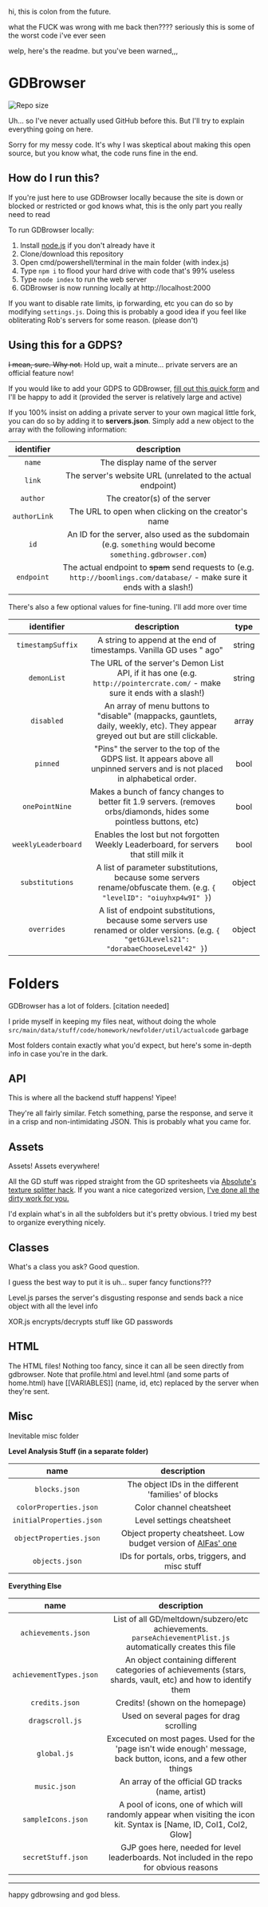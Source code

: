 hi, this is colon from the future.

what the FUCK was wrong with me back then???? seriously this is some of the worst code i've ever seen

welp, here's the readme. but you've been warned,,,


# GDBrowser
![Repo size](https://img.shields.io/github/repo-size/GDColon/GDBrowser)
  

Uh... so I've never actually used GitHub before this. But I'll try to explain everything going on here.

  

Sorry for my messy code. It's why I was skeptical about making this open source, but you know what, the code runs fine in the end.

  
  ## How do I run this?
If you're just here to use GDBrowser locally because the site is down or blocked or restricted or god knows what, this is the only part you really need to read


To run GDBrowser locally:
1) Install [node.js](https://nodejs.org/en/download/) if you don't already have it
2) Clone/download this repository  
3) Open cmd/powershell/terminal in the main folder (with index.js)
4) Type `npm i` to flood your hard drive with code that's 99% useless
5) Type `node index` to run the web server
6) GDBrowser is now running locally at http://localhost:2000


If you want to disable rate limits, ip forwarding, etc you can do so by modifying `settings.js`. Doing this is probably a good idea if you feel like obliterating Rob's servers for some reason. (please don't)


## Using this for a GDPS?

~~I mean, sure. Why not.~~
Hold up, wait a minute... private servers are an official feature now!


If you would like to add your GDPS to GDBrowser, [fill out this quick form](https://forms.gle/kncuRqyKykQX42QD7) and I'll be happy to add it (provided the server is relatively large and active)
  
  
If you 100% insist on adding a private server to your own magical little fork, you can do so by adding it to **servers.json**. Simply add a new object to the array with the following information:

| identifier       | description                  |
|:----------------:|:-----------------------------:|
| `name`           | The display name of the server |
| `link`           | The server's website URL (unrelated to the actual endpoint) |
| `author`         | The creator(s) of the server |
| `authorLink`     |  The URL to open when clicking on the creator's name |
| `id`             | An ID for the server, also used as the subdomain (e.g. `something` would become `something.gdbrowser.com`) |
| `endpoint`       | The actual endpoint to ~~spam~~ send requests to (e.g. `http://boomlings.com/database/` - make sure it ends with a slash!) |


There's also a few optional values for fine-tuning. I'll add more over time

| identifier       | description                   | type |
|:----------------:|:-----------------------------:|:----:|
| `timestampSuffix` | A string to append at the end of timestamps. Vanilla GD uses " ago" | string |
| `demonList` | The URL of the server's Demon List API, if it has one (e.g. `http://pointercrate.com/` - make sure it ends with a slash!) | string |
| `disabled` | An array of menu buttons to "disable" (mappacks, gauntlets, daily, weekly, etc). They appear greyed out but are still clickable. | array |
| `pinned` | "Pins" the server to the top of the GDPS list. It appears above all unpinned servers and is not placed in alphabetical order. | bool |
| `onePointNine` | Makes a bunch of fancy changes to better fit 1.9 servers. (removes orbs/diamonds, hides some pointless buttons, etc) | bool |
| `weeklyLeaderboard` | Enables the lost but not forgotten Weekly Leaderboard, for servers that still milk it | bool |
| `substitutions` | A list of parameter substitutions, because some servers rename/obfuscate them. (e.g. `{ "levelID": "oiuyhxp4w9I" }`) | object |
| `overrides` | A list of endpoint substitutions, because some servers use renamed or older versions. (e.g. `{ "getGJLevels21": "dorabaeChooseLevel42" }`) | object |

  

# Folders

  

GDBrowser has a lot of folders. [citation needed]

I pride myself in keeping my files neat, without doing the whole `src/main/data/stuff/code/homework/newfolder/util/actualcode` garbage 

  

Most folders contain exactly what you'd expect, but here's some in-depth info in case you're in the dark.

  

## API

This is where all the backend stuff happens! Yipee!

  

They're all fairly similar. Fetch something, parse the response, and serve it in a crisp and non-intimidating JSON. This is probably what you came for.


  

## Assets

Assets! Assets everywhere!

  

All the GD stuff was ripped straight from the GD spritesheets via [Absolute's texture splitter hack](https://youtu.be/pYQgIyNhow8). If you want a nice categorized version, [I've done all the dirty work for you.](https://www.mediafire.com/file/4d99bw1zhwcl507/textures.zip/file)

  

I'd explain what's in all the subfolders but it's pretty obvious. I tried my best to organize everything nicely.

  

## Classes

What's a class you ask? Good question.

  

I guess the best way to put it is uh... super fancy functions???

  

Level.js parses the server's disgusting response and sends back a nice object with all the level info

  

XOR.js encrypts/decrypts stuff like GD passwords

  

## HTML

The HTML files! Nothing too fancy, since it can all be seen directly from gdbrowser. Note that profile.html and level.html (and some parts of home.html) have [[VARIABLES]] (name, id, etc) replaced by the server when they're sent.


## Misc

Inevitable misc folder

  

**Level Analysis Stuff (in a separate folder)**

  
| name | description |
|:----:|:-----------:|
| `blocks.json` | The object IDs in the different 'families' of blocks |
| `colorProperties.json` | Color channel cheatsheet |
| `initialProperties.json` | Level settings cheatsheet |
| `objectProperties.json` | Object property cheatsheet. Low budget version of [AlFas' one](https://github.com/AlFasGD/GDAPI/blob/master/GDAPI/GDAPI/Enumerations/GeometryDash/ObjectProperty.cs) |
| `objects.json` | IDs for portals, orbs, triggers, and misc stuff |

  

**Everything Else**

  
| name | description |
|:----:|:-----------:|
| `achievements.json` | List of all GD/meltdown/subzero/etc achievements. `parseAchievementPlist.js` automatically creates this file |
| `achievementTypes.json` | An object containing different categories of achievements (stars, shards, vault, etc) and how to identify them |
| `credits.json` | Credits! (shown on the homepage) | 
| `dragscroll.js` | Used on several pages for drag scrolling |
| `global.js` | Excecuted on most pages. Used for the 'page isn't wide enough' message, back button, icons, and a few other things |
| `music.json` | An array of the official GD tracks (name, artist) |
| `sampleIcons.json` | A pool of icons, one of which will randomly appear when visiting the icon kit. Syntax is [Name, ID, Col1, Col2, Glow] |
| `secretStuff.json` | GJP goes here, needed for level leaderboards. Not included in the repo for obvious reasons |

---

  

happy gdbrowsing and god bless.
